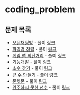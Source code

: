# coding_problem

## 문제 목록

- [오픈채팅방](https://school.programmers.co.kr/learn/courses/30/lessons/42888) - 풀이 [링크](https://github.com/shchoil/coding_problem/blob/main/OpenChatRoom.java)
- [파일명 정렬](https://school.programmers.co.kr/learn/courses/30/lessons/17686) - 풀이 [링크](https://github.com/shchoil/coding_problem/blob/main/FileNameSort.java)
- [게임 맵 최단거리](https://school.programmers.co.kr/learn/courses/30/lessons/1844) - 풀이 [링크](https://github.com/shchoil/coding_problem/blob/main/GameShortestDistance.java)
- [기능개발](https://school.programmers.co.kr/learn/courses/30/lessons/42586) - 풀이 [링크](https://github.com/shchoil/coding_problem/blob/main/FunctionDevelopment.java)
- [소수 찾기](https://school.programmers.co.kr/learn/courses/30/lessons/42839) - 풀이 [링크](https://github.com/shchoil/coding_problem/blob/main/PrimeSearch.java)
- [큰 수 만들기](https://school.programmers.co.kr/learn/courses/30/lessons/42883) - 풀이 [링크](https://github.com/shchoil/coding_problem/blob/main/MakingLargeNumber.java)
- [폰켓몬](https://school.programmers.co.kr/learn/courses/30/lessons/1845) - 풀이 [링크](https://github.com/shchoil/coding_problem/blob/main/Ponketmon.java)
- [완주하지 못한 선수](https://school.programmers.co.kr/learn/courses/30/lessons/42576) - 풀이 [링크](https://github.com/shchoil/coding_problem/blob/main/AFailedRunner.java)